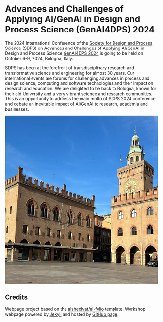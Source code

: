 # Advances and Challenges of Applying AI/GenAI in Design and Process Science (GenAI4DPS) 2024 

The 2024 International Conference of the [Society for Design and Process Science (SDPS)](https://www.sdpsnet.org/sdps/) on Advances and Challenges of Applying AI/GenAI in Design and Process Science [GenAI4DPS 2024](https://genai4dps.github.io/advances-challenges) is going to be held on October 6-9, 2024, Bologna, Italy. 

SDPS has been at the forefront of transdisciplinary research and transformative science and engineering for almost 30 years.  Our international events are forums for challenging  advances in process and design science, computing and software technologies and their impact on research and education.  We are delighted to be back to Bologna, known for their old University and a very vibrant science and research communities.  This is an opportunity to address the main motto of SDPS 2024 conference and debate an inevitable impact of AI/GenAI to research, academia and businesses.

![Maggiore Square in Bologna, Italy](./images/NewVersion.jpg)

## Credits

Webpage project based on the [alshedivat/al-folio](https://github.com/alshedivat/al-folio) template.
Workshop webpage powered by [Jekyll](https://jekyllrb.com/) and hosted by [GitHub page](https://pages.github.com).


